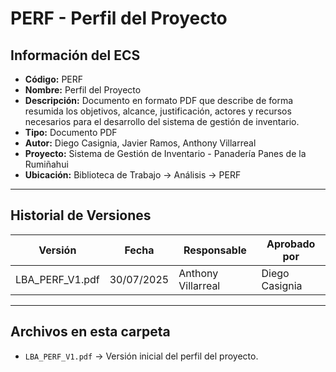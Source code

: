 # PERF - Perfil del Proyecto

## Información del ECS
- **Código:** PERF  
- **Nombre:** Perfil del Proyecto  
- **Descripción:** Documento en formato PDF que describe de forma resumida los objetivos, alcance, justificación, actores y recursos necesarios para el desarrollo del sistema de gestión de inventario.  
- **Tipo:** Documento PDF  
- **Autor:** Diego Casignia, Javier Ramos, Anthony Villarreal  
- **Proyecto:** Sistema de Gestión de Inventario - Panadería Panes de la Rumiñahui  
- **Ubicación:** Biblioteca de Trabajo → Análisis → PERF  

---

## Historial de Versiones

| Versión            | Fecha       | Responsable       | Aprobado por      |
|--------------------|------------|-------------------|-------------------|
| LBA_PERF_V1.pdf    | 30/07/2025 | Anthony Villarreal | Diego Casignia    |

---

## Archivos en esta carpeta
- `LBA_PERF_V1.pdf` → Versión inicial del perfil del proyecto.  
